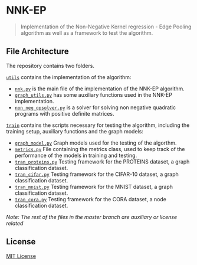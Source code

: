 # NNK-EP

> Implementation of the Non-Negative Kernel regression - Edge Pooling algorithm as well as a framework to test the algorithm.

## File Architecture

The repository contains two folders.

[`utils`](./utils) contains the implementation of the algorithm:
* [`nnk.py`](./utils/nnk.py) is the main file of the implementation of the NNK-EP algorithm.
* [`graph_utils.py`](./utils/data.py) has some auxiliary functions used in the NNK-EP implementation.
* [`non_neg_qpsolver.py`](./utils/non_neg_qpsolver.py) is a solver for solving non negative quadratic programs with positive definite matrices.

[`train`](./train) contains the scripts necessary for testing the algorithm, including the training setup, auxiliary functions and the graph models:
* [`graph_model.py`](./train/graph_model.py) Graph models used for the testing of the algorthm.
* [`metrics.py`](./train/metrics.py) File containing the metrics class, used to keep track of the performance of the models in training and testing.
* [`tran_proteins.py`](./train/tran_proteins.py) Testing framework for the PROTEINS dataset, a graph classification dataset.
* [`tran_cifar.py`](./train/tran_cifar.py) Testing framework for the CIFAR-10 dataset, a graph classification dataset.
* [`tran_mnist.py`](./train/tran_mnist.py) Testing framework for the MNIST dataset, a graph classification dataset.
* [`tran_cora.py`](./train/tran_cora.py) Testing framework for the CORA dataset, a node classification dataset.


*Note: The rest of the files in the master branch are auxiliary or license related*

## License

[MIT License](./LICENSE)
